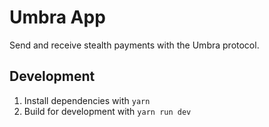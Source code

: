 # Umbra App

Send and receive stealth payments with the Umbra protocol.

## Development

1. Install dependencies with `yarn`
2. Build for development with `yarn run dev`
